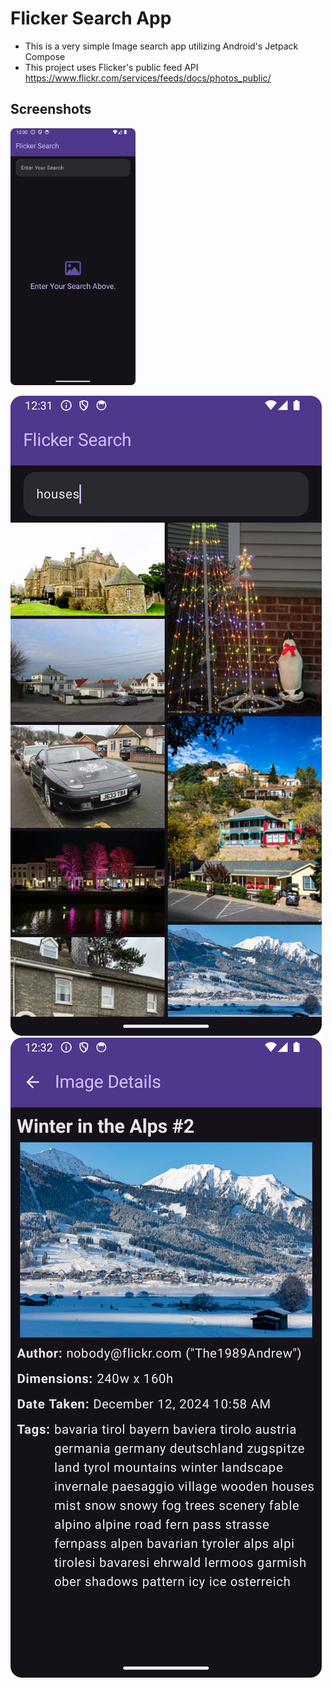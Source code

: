# Flicker Search App
* This is a very simple Image search app utilizing Android's Jetpack Compose
* This project uses Flicker's public feed API https://www.flickr.com/services/feeds/docs/photos_public/

## Screenshots
<img src="Screenshot_Homescreen_Init.png" alt="Screenshot Home Screen" width="200"/>

![List Screen](Screenshot_Homescreen_Search.png "Screenshot List Screen")
![Detail Screen](Screenshot_Details.png "Screenshot Detail Screen")

